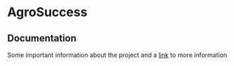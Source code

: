# AgroSuccess

## Documentation
Some important information about the project and a [link](more.html) to more information
